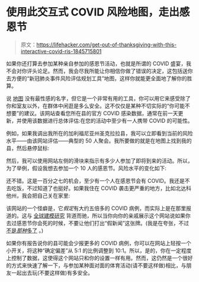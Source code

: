 # 使用此交互式 COVID 风险地图，走出感恩节

> 原文：<https://lifehacker.com/get-out-of-thanksgiving-with-this-interactive-covid-ris-1845715801>

如果你还打算去参加某种亲自参加的感恩节活动，也就是所谓的 COVID 盛宴，我不会对你评头论足。然而，我会尽我所能让你相信你做了错误的决定，这包括送你去方便的“新冠肺炎事件风险评估规划工具”地图，这样你就能更全面地了解你的胜算。



说 [地图](https://covid19risk.biosci.gatech.edu/) 没有最性感的名字，但它是一个非常有用的工具，你可以用它来感受除了你和室友以外，在群体中闲逛是多么安全。这不仅仅是某种不切实际的“你可能不想要”的建议。该网站查看您所在县的官方 COVID 感染数据，通常在前一天更新，并使用该数据进行总体评估:在您的活动中至少有一人携带 COVID 的可能性。

例如，如果我调出我所在的加利福尼亚州圣克拉拉县，我可以立即看到当前的风险水平——由该网站评估——典型的 50 人聚会。我所要做的就是在地图上找到我的县，然后悬停鼠标:

然后，我可以使用网站左侧的滑块来指示有多少人参加了即将到来的活动。所以，为了举例，假设我想去参加一个 10 人的感恩节。风险水平的变化如下:

还不错。这是一百分之七的机会，至少有一个人在感恩节会有 COVID。我还是不去吃饭，不过知道了也挺好。如果我住在 COVID 袭击更严重的地方，比如北达科他州，我会把自己关在家里:

该网站的一个怪癖是，它*假定*有大约五倍多的 COVID 病例，而实际上是在那里报道的。这与 [全球建模研究](https://economictimes.indiatimes.com/news/international/world-news/global-covid-19-infections-may-be-six-times-higher-than-reported-study/articleshow/79303355.cms) 背道而驰，所以当你向你的亲戚展示这个网站说如果你去过感恩节你会死的时候，不要让他们打出“假新闻”这张牌。(我是在夸张，不过 [不是*那种*多了](https://vitals.lifehacker.com/why-we-cant-dismiss-any-covid-19-deaths-1843119008) 。)

如果你有报告说你的县可能会少报更多的 COVID 病例，你可以在网站上轻按一个小开关，将这种“确定偏差”从 5:1 的比例调整到 10:1。所以，是的，你在一定程度上控制了数据，这使得这个网站只和你的设置一样有用。然而，这仍然是一个很好的方式来快速了解一下，与参加某种面对面的体育活动(请不要这样做)相比，与朋友一起出去玩(不要这样做)有多安全。